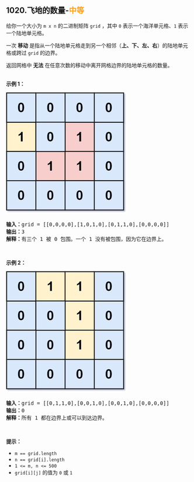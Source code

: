 ## 1020.飞地的数量-<font color=#FFA119>中等</font>

给你一个大小为 `m x n` 的二进制矩阵 `grid` ，其中 `0` 表示一个海洋单元格、`1` 表示一个陆地单元格。

一次 **移动** 是指从一个陆地单元格走到另一个相邻（**上、下、左、右**）的陆地单元格或跨过 `grid` 的边界。

返回网格中 **无法** 在任意次数的移动中离开网格边界的陆地单元格的数量。<br><br>

**示例 1：**

![](../resources/img/1020.飞地的数量-1.jpeg)

<pre>
<b>输入：</b>grid = [[0,0,0,0],[1,0,1,0],[0,1,1,0],[0,0,0,0]]  
<b>输出：</b>3  
<b>解释：</b>有三个 1 被 0 包围。一个 1 没有被包围，因为它在边界上。  
</pre>

<br>

**示例 2：**

![enclaves2](../resources/img/1020.飞地的数量-2.jpeg)

<pre>
<b>输入：</b>grid = [[0,1,1,0],[0,0,1,0],[0,0,1,0],[0,0,0,0]]  
<b>输出：</b>0  
<b>解释：</b>所有 1 都在边界上或可以到达边界。  
</pre>

<br>

**提示：**

* `m == grid.length`
* `n == grid[i].length`
* `1 <= m, n <= 500`
* `grid[i][j]` 的值为 `0` 或 `1`